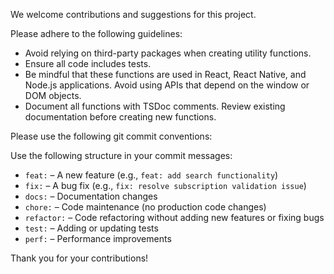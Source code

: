 We welcome contributions and suggestions for this project.

Please adhere to the following guidelines:
- Avoid relying on third-party packages when creating utility functions.
- Ensure all code includes tests.
- Be mindful that these functions are used in React, React Native, and Node.js applications. Avoid using APIs that depend on the window or DOM objects.
- Document all functions with TSDoc comments. Review existing documentation before creating new functions.

Please use the following git commit conventions:

Use the following structure in your commit messages:
- `feat:` – A new feature (e.g., `feat: add search functionality`)
- `fix:` – A bug fix (e.g., `fix: resolve subscription validation issue`)
- `docs:` – Documentation changes
- `chore:` – Code maintenance (no production code changes)
- `refactor:` – Code refactoring without adding new features or fixing bugs
- `test:` – Adding or updating tests
- `perf:` – Performance improvements


Thank you for your contributions!

